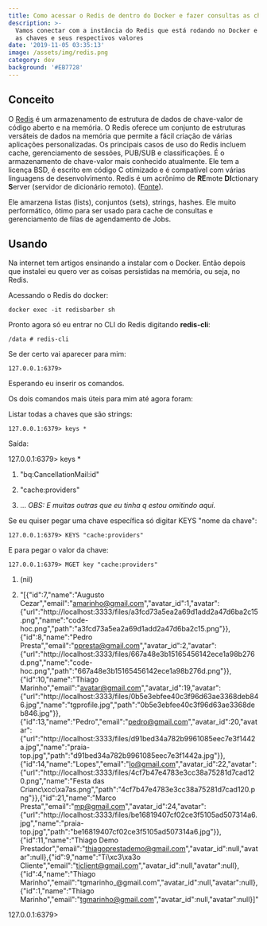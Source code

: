 ```yaml
---
title: Como acessar o Redis de dentro do Docker e fazer consultas as chaves e valores
description: >-
  Vamos conectar com a instância do Redis que está rodando no Docker e consultar
  as chaves e seus respectivos valores 
date: '2019-11-05 03:35:13'
image: /assets/img/redis.png
category: dev
background: '#EB7728'
---
```

## **Conceito**

O [Redis](https://redis.io/) é um armazenamento de estrutura de dados de chave-valor de código aberto e na memória. O Redis oferece um conjunto de estruturas versáteis de dados na memória que permite a fácil criação de várias aplicações personalizadas. Os principais casos de uso do Redis incluem cache, gerenciamento de sessões, PUB/SUB e classificações. É o armazenamento de chave-valor mais conhecido atualmente. Ele tem a licença BSD, é escrito em código C otimizado e é compatível com várias linguagens de desenvolvimento. Redis é um acrônimo de **RE**mote **DI**ctionary **S**erver (servidor de dicionário remoto). ([Fonte](https://aws.amazon.com/pt/elasticache/what-is-redis/)).

Ele amarzena listas (lists), conjuntos (sets), strings, hashes. Ele muito performático, ótimo para ser usado para cache de consultas e gerenciamento de filas de agendamento de Jobs.



## Usando

Na internet tem artigos ensinando a instalar com o Docker. Então depois que instalei eu quero ver as coisas persistidas na memória, ou seja, no Redis.





Acessando o Redis do docker:

```
docker exec -it redisbarber sh 
```



Pronto agora só eu entrar no CLI do Redis digitando **redis-cli**:

```
/data # redis-cli
```

Se der certo vai aparecer para mim:

```
127.0.0.1:6379>
```

Esperando eu inserir os comandos.

Os dois comandos mais úteis para mim até agora foram:



Listar todas a chaves que são strings:

```
127.0.0.1:6379> keys *
```



Saída:

127.0.0.1:6379> keys *

 1) "bq:CancellationMail:id"

 2) "cache:providers"

3) ... _OBS: E muitas outras que eu tinha q estou omitindo aqui._



Se eu quiser pegar uma chave específica só digitar KEYS "nome da chave":

```
127.0.0.1:6379> KEYS "cache:providers"
```



E para pegar o valor da chave:

```
127.0.0.1:6379> MGET key "cache:providers" 
```



1) (nil)

2) "\[{\"id\":7,\"name\":\"Augusto Cezar\",\"email\":\"amarinho@gmail.com\",\"avatar_id\":1,\"avatar\":{\"url\":\"http://localhost:3333/files/a3fcd73a5ea2a69d1add2a47d6ba2c15.png\",\"name\":\"code-hoc.png\",\"path\":\"a3fcd73a5ea2a69d1add2a47d6ba2c15.png\"}},{\"id\":8,\"name\":\"Pedro Presta\",\"email\":\"ppresta@gmail.com\",\"avatar_id\":2,\"avatar\":{\"url\":\"http://localhost:3333/files/667a48e3b15165456142ece1a98b276d.png\",\"name\":\"code-hoc.png\",\"path\":\"667a48e3b15165456142ece1a98b276d.png\"}},{\"id\":10,\"name\":\"Thiago Marinho\",\"email\":\"avatar@gmail.com\",\"avatar_id\":19,\"avatar\":{\"url\":\"http://localhost:3333/files/0b5e3ebfee40c3f96d63ae3368deb846.jpg\",\"name\":\"tgprofile.jpg\",\"path\":\"0b5e3ebfee40c3f96d63ae3368deb846.jpg\"}},{\"id\":13,\"name\":\"Pedro\",\"email\":\"pedro@gmail.com\",\"avatar_id\":20,\"avatar\":{\"url\":\"http://localhost:3333/files/d91bed34a782b9961085eec7e3f1442a.jpg\",\"name\":\"praia-top.jpg\",\"path\":\"d91bed34a782b9961085eec7e3f1442a.jpg\"}},{\"id\":14,\"name\":\"Lopes\",\"email\":\"lo@gmail.com\",\"avatar_id\":22,\"avatar\":{\"url\":\"http://localhost:3333/files/4cf7b47e4783e3cc38a75281d7cad120.png\",\"name\":\"Festa das Crianc\xcc\xa7as.png\",\"path\":\"4cf7b47e4783e3cc38a75281d7cad120.png\"}},{\"id\":21,\"name\":\"Marco Presta\",\"email\":\"mp@gmail.com\",\"avatar_id\":24,\"avatar\":{\"url\":\"http://localhost:3333/files/be16819407cf02ce3f5105ad507314a6.jpg\",\"name\":\"praia-top.jpg\",\"path\":\"be16819407cf02ce3f5105ad507314a6.jpg\"}},{\"id\":11,\"name\":\"Thiago Demo Prestador\",\"email\":\"thiagoprestademo@gmail.com\",\"avatar_id\":null,\"avatar\":null},{\"id\":9,\"name\":\"Ti\xc3\xa3o Cliente\",\"email\":\"ticlient@gmail.com\",\"avatar\_id\":null,\"avatar\":null},{\"id\":4,\"name\":\"Thiago Marinho\",\"email\":\"tgmarinho\_@gmail.com\",\"avatar_id\":null,\"avatar\":null},{\"id\":1,\"name\":\"Thiago Marinho\",\"email\":\"tgmarinho@gmail.com\",\"avatar_id\":null,\"avatar\":null}]"

127.0.0.1:6379>
